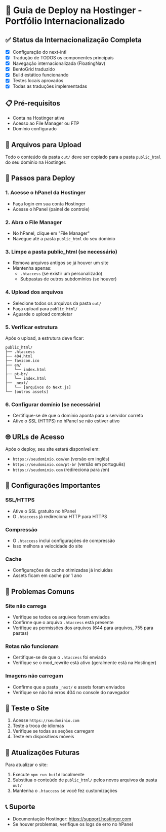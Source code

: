 # 🚀 Guia de Deploy na Hostinger - Portfólio Internacionalizado

## ✅ Status da Internacionalização Completa

- [x] Configuração do next-intl
- [x] Tradução de TODOS os componentes principais
- [x] Navegação internacionalizada (FloatingNav)
- [x] BentoGrid traduzido
- [x] Build estático funcionando
- [x] Testes locais aprovados
- [x] Todas as traduções implementadas

## 📋 Pré-requisitos
- Conta na Hostinger ativa
- Acesso ao File Manager ou FTP
- Domínio configurado

## 📁 Arquivos para Upload
Todo o conteúdo da pasta `out/` deve ser copiado para a pasta `public_html` do seu domínio na Hostinger.

## 🔧 Passos para Deploy

### 1. Acesse o hPanel da Hostinger
- Faça login em sua conta Hostinger
- Acesse o hPanel (painel de controle)

### 2. Abra o File Manager
- No hPanel, clique em "File Manager"
- Navegue até a pasta `public_html` do seu domínio

### 3. Limpe a pasta public_html (se necessário)
- Remova arquivos antigos se já houver um site
- Mantenha apenas:
  - `.htaccess` (se existir um personalizado)
  - Subpastas de outros subdomínios (se houver)

### 4. Upload dos arquivos
- Selecione todos os arquivos da pasta `out/`
- Faça upload para `public_html/`
- Aguarde o upload completar

### 5. Verificar estrutura
Após o upload, a estrutura deve ficar:
```
public_html/
├── .htaccess
├── 404.html
├── favicon.ico
├── en/
│   └── index.html
├── pt-br/
│   └── index.html
├── _next/
│   └── [arquivos do Next.js]
└── [outros assets]
```

### 6. Configurar domínio (se necessário)
- Certifique-se de que o domínio aponta para o servidor correto
- Ative o SSL (HTTPS) no hPanel se não estiver ativo

## 🌐 URLs de Acesso
Após o deploy, seu site estará disponível em:
- `https://seudominio.com/en` (versão em inglês)
- `https://seudominio.com/pt-br` (versão em português)
- `https://seudominio.com` (redireciona para /en)

## 🔧 Configurações Importantes

### SSL/HTTPS
- Ative o SSL gratuito no hPanel
- O `.htaccess` já redireciona HTTP para HTTPS

### Compressão
- O `.htaccess` inclui configurações de compressão
- Isso melhora a velocidade do site

### Cache
- Configurações de cache otimizadas já incluídas
- Assets ficam em cache por 1 ano

## 🚨 Problemas Comuns

### Site não carrega
- Verifique se todos os arquivos foram enviados
- Confirme que o arquivo `.htaccess` está presente
- Verifique as permissões dos arquivos (644 para arquivos, 755 para pastas)

### Rotas não funcionam
- Certifique-se de que o `.htaccess` foi enviado
- Verifique se o mod_rewrite está ativo (geralmente está na Hostinger)

### Imagens não carregam
- Confirme que a pasta `_next/` e assets foram enviados
- Verifique se não há erros 404 no console do navegador

## 📱 Teste o Site
1. Acesse `https://seudominio.com`
2. Teste a troca de idiomas
3. Verifique se todas as seções carregam
4. Teste em dispositivos móveis

## 🔄 Atualizações Futuras
Para atualizar o site:
1. Execute `npm run build` localmente
2. Substitua o conteúdo de `public_html/` pelos novos arquivos da pasta `out/`
3. Mantenha o `.htaccess` se você fez customizações

## 📞 Suporte
- Documentação Hostinger: https://support.hostinger.com
- Se houver problemas, verifique os logs de erro no hPanel
